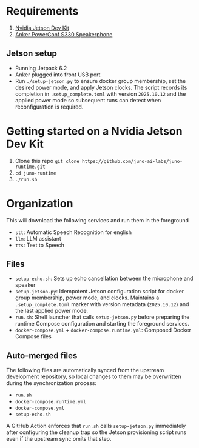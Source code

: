 # Requirements

1. [Nvidia Jetson Dev Kit](https://a.co/d/3CmGCRs)
2. [Anker PowerConf S330 Speakerphone](https://a.co/d/9CJIGMm)

## Jetson setup

- Running Jetpack 6.2
- Anker plugged into front USB port
- Run `./setup-jetson.py` to ensure docker group membership, set the desired power mode, and apply Jetson clocks. The script records its completion in `.setup_complete.toml` with version `2025.10.12` and the applied power mode so subsequent runs can detect when reconfiguration is required.

# Getting started on a Nvidia Jetson Dev Kit
1. Clone this repo `git clone https://github.com/juno-ai-labs/juno-runtime.git`
2. `cd juno-runtime`
3. `./run.sh`

# Organization

This will download the following services and run them in the foreground
- `stt`: Automatic Speech Recognition for english
- `llm`: LLM assistant
- `tts`: Text to Speech

## Files
- `setup-echo.sh`: Sets up echo cancellation between the microphone and speaker
- `setup-jetson.py`: Idempotent Jetson configuration script for docker group membership, power mode, and clocks. Maintains a `.setup_complete.toml` marker with version metadata (`2025.10.12`) and the last applied power mode.
- `run.sh`: Shell launcher that calls `setup-jetson.py` before preparing the runtime Compose configuration and starting the foreground services.
- `docker-compose.yml` + `docker-compose.runtime.yml`: Composed Docker Compose files

## Auto-merged files

The following files are automatically synced from the upstream development repository, so local changes to them may be
overwritten during the synchronization process:

- `run.sh`
- `docker-compose.runtime.yml`
- `docker-compose.yml`
- `setup-echo.sh`

A GitHub Action enforces that `run.sh` calls `setup-jetson.py` immediately after configuring the cleanup trap so the
Jetson provisioning script runs even if the upstream sync omits that step.
